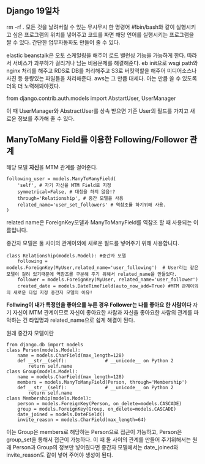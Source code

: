 ## Django 19일차
rm -rf *.* 모든 것을 날려버릴 수 있는 무시무시 한 명령어
\#!bin/bash와 같이 실행시키고 싶은 프로그램의 위치를 넣어주고 코드를 짜면 해당 언어를 실행시키는 프로그램을 짤 수 있다. 간단한 업무자동화도 만들어 줄 수 있다.

elastic beanstalk은 오토 스케일링을 해주어 로드 밸런싱 기능을 가능하게 한다. 따라서 서비스가 과부하가 걸리거나 남는 비용문제를 해결해준다. eb init으로 wsgi path와 nginx 처리를 해주고 RDS로 DB를 처리해주고 S3로 버킷역할을 해주어 미디어소스나 사진 등 용량있는 파일들을 처리해준다. aws는 그 만큼 대세다. 아는 만큼 쓸 수 있도록 더욱 더 노력해봐야겠다.

from django.contrib.auth.models import AbstartUser, UserManager

이 때 UserManager와 AbstractUser를 상속 받으면 기존 User의 필드를 가지고 새로운 정보를 추가해 줄 수 있다.

## ManyToMany Field를 이용한 Following/Follower 관계
해당 모델 **자신**을 MTM 관계를 걸어준다.

```python3
following_user = models.ManyToManyField(
	'self', # 자기 자신을 MTM Field로 지정
	symmetrical=False, # 대칭을 하지 않음!?
	through='Relationship', # 중간 모델을 사용
	related_name='user_set_followers' # 역참조를 하기위해 사용.
)
```

related name은 ForeignKey모델과 ManyToManyField를 역참조 할 때 사용되는 이름입니다.

중간자 모델은 둘 사이의 관계이외에 새로운 필드를 넣어주기 위해 사용합니다.

```python3
class Relationship(models.Model): #중간자 모델
	following = models.ForeignKey(MyUser,related_name='user_following')  # User라는 같은 모델이 걸려 있기때문에 역참조를 구분해 주기 위해서 related_name을 만들었다.
	follower = models.ForeignKey(MyUser, related_name='user_follower')
	created_date = models.DateTimeField(auto_now_add=True) #MTM 관계이외의 새로운 타입 지정 중간자 모델의 이유!
```
**Follwing이 내가 특정인을 좋아요를 누른 경우 Follower는 나를 좋아요 한 사람이다**
자기 자신이 MTM 관계이므로 자신이 좋아요한 사람과 자신을 좋아요한 사람의 관계를 파악하는 건 타입명과 related_name으로 쉽게 해결이 된다.

원래 중간자 모델이란

```python3
from django.db import models
class Person(models.Model):
	name = models.CharField(max_length=128)
	def __str__(self):              # __unicode__ on Python 2
		return self.name
class Group(models.Model):
	name = models.CharField(max_length=128)
	members = models.ManyToManyField(Person, through='Membership')
	def __str__(self):              # __unicode__ on Python 2
		return self.name
class Membership(models.Model):
	person = models.ForeignKey(Person, on_delete=models.CASCADE)
	group = models.ForeignKey(Group, on_delete=models.CASCADE)
	date_joined = models.DateField()
	invite_reason = models.CharField(max_length=64)
```
 
 이는 Group은 members로 해당하는 Person으로 접근이 가능하고, Person은 group_set을 통해서 접근이 가능하다. 이 때 둘 사이의 관계를 만들어 주기위해서는 원래 Person과 Group의 정보만 넣어줬다면 중간자 모델에서는 date_joined와 invite_reason도 같이 넣어 주어야 생성이 된다.